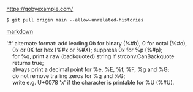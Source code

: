 https://gobyexample.com/

```
$ git pull origin main --allow-unrelated-histories
```

[markdown](https://www.markdownguide.org/basic-syntax/)

'#' alternate format: add leading 0b for binary (%#b), 0 for octal (%#o),<br>
&nbsp;&nbsp;&nbsp;&nbsp;0x or 0X for hex (%#x or %#X); suppress 0x for %p (%#p);<br>
&nbsp;&nbsp;&nbsp;&nbsp;for %q, print a raw (backquoted) string if strconv.CanBackquote<br>
&nbsp;&nbsp;&nbsp;&nbsp;returns true;<br>
&nbsp;&nbsp;&nbsp;&nbsp;always print a decimal point for %e, %E, %f, %F, %g and %G;<br>
&nbsp;&nbsp;&nbsp;&nbsp;do not remove trailing zeros for %g and %G;<br>
&nbsp;&nbsp;&nbsp;&nbsp;write e.g. U+0078 'x' if the character is printable for %U (%#U).
